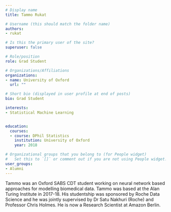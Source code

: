 ```yaml
---
# Display name
title: Tammo Rukat

# Username (this should match the folder name)
authors:
- rukat

# Is this the primary user of the site?
superuser: false

# Role/position
role: Grad Student

# Organizations/Affiliations
organizations:
- name: University of Oxford
  url: ""

# Short bio (displayed in user profile at end of posts)
bio: Grad Student

interests:
- Statistical Machine Learning


education:
  courses:
  - course: DPhil Statistics
    institution: University of Oxford
    year: 2018

# Organizational groups that you belong to (for People widget)
#   Set this to `[]` or comment out if you are not using People widget.
user_groups:
- Alumni
---
```


Tammo was an Oxford SABS CDT student working on neural network based approaches for modelling biomedical data. Tammo was based at the Alan Turing Institute in 2017-18. His studentship was sponsored by Roche Data Science and he was jointly supervised by Dr Satu Nakhuri (Roche) and Professor Chris Holmes. He is now a Research Scientist at Amazon Berlin.
